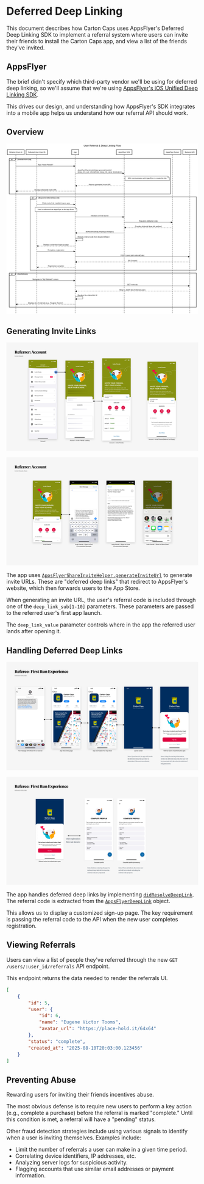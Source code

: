 # Deferred Deep Linking

This document describes how Carton Caps uses AppsFlyer's Deferred Deep Linking SDK to implement a referral system where users can invite their friends to install the Carton Caps app, and view a list of the friends they've invited. 

## AppsFlyer

The brief didn't specify which third-party vendor we'll be using for deferred deep linking, so we'll assume that we're using [AppsFlyer's iOS Unified Deep Linking SDK](https://dev.appsflyer.com/hc/docs/dl_ios_unified_deep_linking).

This drives our design, and understanding how AppsFlyer's SDK integrates into a mobile app helps us understand how our referral API should work.

## Overview

![Sequence Diagram](sequence-diagram.png)

## Generating Invite Links

![Account 1](account-1.jpg)

![Account 2](account-2.jpg)

The app uses [`AppsFlyerShareInviteHelper.generateInviteUrl`](https://dev.appsflyer.com/hc/docs/dl_ios_user_invite#set-up-invite-link-generation) to generate invite URLs. These are "deferred deep links" that redirect to AppsFlyer's website, which then forwards users to the App Store.

When generating an invite URL, the user's referral code is included through one of the `deep_link_sub[1-10]` parameters. These parameters are passed to the referred user's first app launch.

The `deep_link_value` parameter controls where in the app the referred user lands after opening it.

## Handling Deferred Deep Links

![First Run 1](first-run-1.jpg)

![First Run 2](first-run-2.jpg)

The app handles deferred deep links by implementing [`didResolveDeepLink`](https://dev.appsflyer.com/hc/docs/ios-sdk-reference-appsflyerdeeplinkdelegate#didresolvedeeplink). The referral code is extracted from the [`AppsFlyerDeepLink`](https://dev.appsflyer.com/hc/docs/ios-sdk-reference-appsflyerdeeplink) object.

This allows us to display a customized sign-up page. The key requirement is passing the referral code to the API when the new user completes registration.

## Viewing Referrals

Users can view a list of people they've referred through the new `GET /users/:user_id/referrals` API endpoint.

This endpoint returns the data needed to render the referrals UI.

```json
[
    {
        "id": 5,
        "user": {
            "id": 6,
            "name": "Eugene Victor Tooms",
            "avatar_url": "https://place-hold.it/64x64"
        },
        "status": "complete",
        "created_at": "2025-08-10T20:03:00.123456"
    }
]
```

## Preventing Abuse

Rewarding users for inviting their friends incentives abuse.

The most obvious defense is to require new users to perform a key action (e.g., complete a purchase) before the referral is marked "complete." Until this condition is met, a referral will have a "pending" status.

Other fraud detection strategies include using various signals to identify when a user is inviting themselves. Examples include:

* Limit the number of referrals a user can make in a given time period.
* Correlating device identifiers, IP addresses, etc.
* Analyzing server logs for suspicious activity.
* Flagging accounts that use similar email addresses or payment information.
